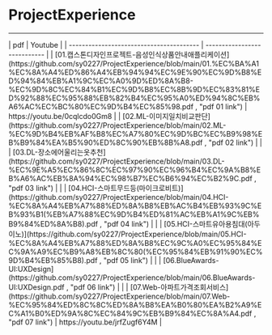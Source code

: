 # ProjectExperience
<hr>
| pdf                                      | Youtube                      |
| ---------------------------------------- | ---------------------------- |
| [01.캡스톤디자인프로젝트-음성인식상품안내애플리케이션](https://github.com/sy0227/ProjectExperience/blob/main/01.%EC%BA%A1%EC%8A%A4%ED%86%A4%EB%94%94%EC%9E%90%EC%9D%B8%ED%94%84%EB%A1%9C%EC%A0%9D%ED%8A%B8-%EC%9D%8C%EC%84%B1%EC%9D%B8%EC%8B%9D%EC%83%81%ED%92%88%EC%95%88%EB%82%B4%EC%95%A0%ED%94%8C%EB%A6%AC%EC%BC%80%EC%9D%B4%EC%85%98.pdf , "pdf 01 link") | https://youtu.be/0cqlcdo0Gm8 |
| [02.ML-이미지일치비교판단](https://github.com/sy0227/ProjectExperience/blob/main/02.ML-%EC%9D%B4%EB%AF%B8%EC%A7%80%EC%9D%BC%EC%B9%98%EB%B9%84%EA%B5%90%ED%8C%90%EB%8B%A8.pdf , "pdf 02 link") |                              |
| [03.DL-장소에어울리는옷추천](https://github.com/sy0227/ProjectExperience/blob/main/03.DL-%EC%9E%A5%EC%86%8C%EC%97%90%EC%96%B4%EC%9A%B8%EB%A6%AC%EB%8A%94%EC%98%B7%EC%B6%94%EC%B2%9C.pdf , "pdf 03 link") |                              |
| [04.HCI-스마트무드등(마이크로비트)](https://github.com/sy0227/ProjectExperience/blob/main/04.HCI-%EC%8A%A4%EB%A7%88%ED%8A%B8%EB%AC%B4%EB%93%9C%EB%93%B1(%EB%A7%88%EC%9D%B4%ED%81%AC%EB%A1%9C%EB%B9%84%ED%8A%B8).pdf , "pdf 04 link") |                              |
| [05.HCI-스마트유아용침대(아두이노)](https://github.com/sy0227/ProjectExperience/blob/main/05.HCI-%EC%8A%A4%EB%A7%88%ED%8A%B8%EC%9C%A0%EC%95%84%EC%9A%A9%EC%B9%A8%EB%8C%80(%EC%95%84%EB%91%90%EC%9D%B4%EB%85%B8).pdf , "pdf 05 link") |                              |
| [06.BlueAwards-UI:UXDesign](https://github.com/sy0227/ProjectExperience/blob/main/06.BlueAwards-UI:UXDesign.pdf , "pdf 06 link") |                              |
| [07.Web-아파트가격조회서비스](https://github.com/sy0227/ProjectExperience/blob/main/07.Web-%EC%95%84%ED%8C%8C%ED%8A%B8%EA%B0%80%EA%B2%A9%EC%A1%B0%ED%9A%8C%EC%84%9C%EB%B9%84%EC%8A%A4.pdf , "pdf 07 link") | https://youtu.be/jrfZugf6Y4M |


